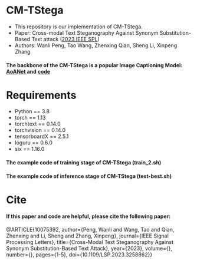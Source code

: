 # CM-TStega

* This repository is our implementation of CM-TStega.
* Paper: Cross-modal Text Steganography Against Synonym Substitution-Based Text attack ([2023 IEEE SPL](10.1109/LSP.2023.3258862))
* Authors: Wanli Peng, Tao Wang, Zhenxing Qian, Sheng Li, Xinpeng Zhang
#### The backbone of the CM-TStega is a popular Image Captioning Model: [AoANet](https://arxiv.org/abs/1908.06954) and [code](https://github.com/husthuaan/AoANet)

# Requirements
* Python == 3.8
* torch == 1.13
* torchtext == 0.14.0
* torchvision == 0.14.0
* tensorboardX == 2.5.1
* loguru == 0.6.0
* six == 1.16.0

#### The example code of training stage of CM-TStega (train_2.sh)
#### The example code of inference stage of CM-TStega (test-best.sh)

# Cite
#### If this paper and code are helpful, please cite the following paper:

@ARTICLE{10075392,
  author={Peng, Wanli and Wang, Tao and Qian, Zhenxing and Li, Sheng and Zhang, Xinpeng},
  journal={IEEE Signal Processing Letters}, 
  title={Cross-Modal Text Steganography Against Synonym Substitution-Based Text Attack}, 
  year={2023},
  volume={},
  number={},
  pages={1-5},
  doi={10.1109/LSP.2023.3258862}}

